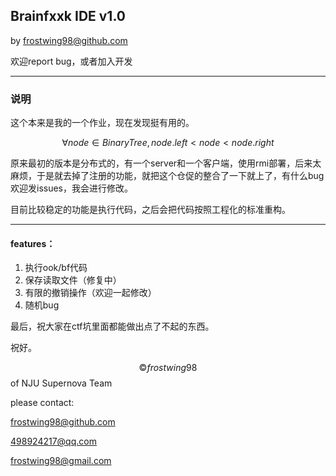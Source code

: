 <script type="text/javascript" src="http://cdn.mathjax.org/mathjax/latest/MathJax.js?config=default"></script>


## Brainfxxk IDE v1.0

by frostwing98@github.com

欢迎report bug，或者加入开发

---

### 说明

这个本来是我的一个作业，现在发现挺有用的。


$$ \forall node \in BinaryTree,node.left<node<node.right$$

原来最初的版本是分布式的，有一个server和一个客户端，使用rmi部署，后来太麻烦，于是就去掉了注册的功能，就把这个仓促的整合了一下就上了，有什么bug欢迎发issues，我会进行修改。

目前比较稳定的功能是执行代码，之后会把代码按照工程化的标准重构。

---

#### features：

1. 执行ook/bf代码
2. 保存读取文件（修复中）
3. 有限的撤销操作（欢迎一起修改）
4. 随机bug



最后，祝大家在ctf坑里面都能做出点了不起的东西。

祝好。

$$©frostwing98 $$ of NJU Supernova Team

please contact:

 frostwing98@github.com

498924217@qq.com

frostwing98@gmail.com



